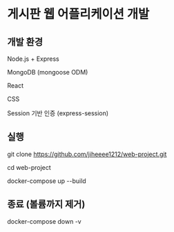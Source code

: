 # 게시판 웹 어플리케이션 개발

## 개발 환경
Node.js + Express  

MongoDB (mongoose ODM)  

React  

CSS  

Session 기반 인증 (express-session)

## 실행 
git clone https://github.com/jiheeee1212/web-project.git  

cd web-project  

docker-compose up --build  

## 종료 (볼륨까지 제거)
docker-compose down -v


